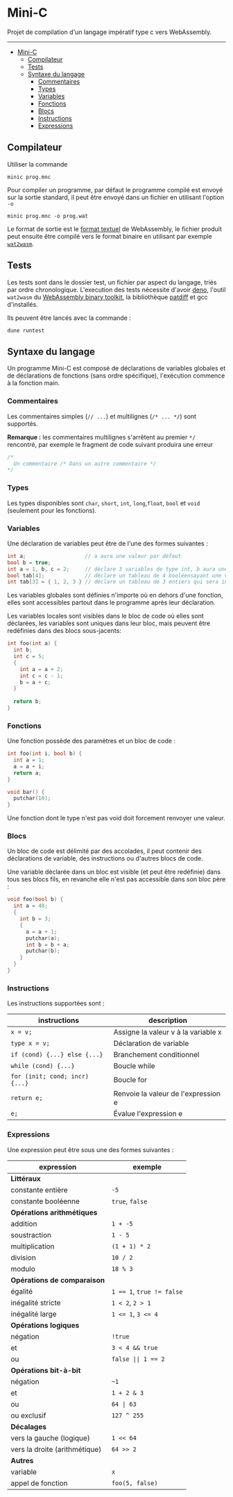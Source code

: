 # Mini-C

Projet de compilation d'un langage impératif type c vers WebAssembly.

---

- [Mini-C](#mini-c)
  - [Compilateur](#compilateur)
  - [Tests](#tests)
  - [Syntaxe du langage](#syntaxe-du-langage)
    - [Commentaires](#commentaires)
    - [Types](#types)
    - [Variables](#variables)
    - [Fonctions](#fonctions)
    - [Blocs](#blocs)
    - [Instructions](#instructions)
    - [Expressions](#expressions)

## Compilateur

Utiliser la commande
```
minic prog.mnc
```
Pour compiler un programme, par défaut le programme compilé est envoyé sur la sortie standard, il peut être envoyé dans un fichier
en utilisant l'option `-o`
```
minic prog.mnc -o prog.wat
```

Le format de sortie est le [format textuel](https://developer.mozilla.org/en-US/docs/WebAssembly/Understanding_the_text_format) de WebAssembly, le fichier produit peut ensuite être compilé vers le format binaire en utilisant par exemple [`wat2wasm`](https://github.com/WebAssembly/wabt#wabt-the-webassembly-binary-toolkit).

## Tests

Les tests sont dans le dossier test, un fichier par aspect du langage, triés par ordre chronologique. L'execution des tests nécessite d'avoir [deno](https://deno.land/), l'outil `wat2wasm` du [WebAssembly binary toolkit](https://github.com/WebAssembly/wabt#wabt-the-webassembly-binary-toolkit), la bibliothèque [patdiff](https://opam.ocaml.org/packages/patdiff/) et gcc d'installés.

Ils peuvent être lancés avec la commande :
```
dune runtest
```

## Syntaxe du langage

Un programme Mini-C est composé de déclarations de variables globales et de déclarations de fonctions (sans ordre spécifique), l'exécution commence à la fonction main.

### Commentaires

Les commentaires simples (`// ...`) et multilignes (`/* ... */`) sont supportés.

**Remarque :** les commentaires multilignes s'arrêtent au premier `*/` rencontré, par exemple le fragment de code suivant produira une erreur
```rs
/*
  Un commentaire /* Dans un autre commentaire */
*/
```

### Types

Les types disponibles sont `char`, `short`, `int`, `long`,`float`, `bool` et `void` (seulement pour les fonctions).

### Variables

Une déclaration de variables peut être de l'une des formes suivantes :

```c
int a;                   // a aura une valeur par défaut
bool b = true;
int a = 1, b, c = 2;     // déclare 3 variables de type int, b aura une valeur par défaut
bool tab[4];             // déclare un tableau de 4 booléensayant une valeur par défaut
int tab[3] = { 1, 2, 3 } // déclare un tableau de 3 entiers qui sera initialisé avec les valeurs 1, 2, 3
```

Les variables globales sont définies n'importe où en dehors d'une fonction, elles sont accessibles partout dans le programme après leur déclaration.

Les variables locales sont visibles dans le bloc de code où elles sont déclarées, les variables sont uniques dans leur bloc, mais peuvent être redéfinies dans des blocs sous-jacents:

```c
int foo(int a) {
  int b;
  int c = 5;
  {
    int a = a + 2;
    int c = c - 1;
    b = a + c;
  }
  
  return b;
}
```

### Fonctions

Une fonction possède des paramètres et un bloc de code :

```c
int foo(int i, bool b) {
  int a = 1;
  a = a + i;
  return a;
}

void bar() {
  putchar(10);
}
```

Une fonction dont le type n'est pas void doit forcement renvoyer une valeur.

### Blocs

Un bloc de code est délimité par des accolades, il peut contenir des déclarations de variable, des instructions ou d'autres blocs de code.

Une variable déclarée dans un bloc est visible (et peut être redéfinie) dans tous ses blocs fils, en revanche elle n'est pas accessible dans son bloc père :

```c
void foo(bool b) {
  int a = 48;
  {
    int b = 3;
    {
      a = a + 1;
      putchar(a);
      int b = b + a;
      putchar(b);
    }
  }
}
```

### Instructions

Les instructions supportées sont :

| instructions                  | description                                   |
| ----------------------------- | --------------------------------------------- |
| `x = v;`                      | Assigne la valeur v à la variable x           |
| `type x = v;`                 | Déclaration de variable                       |
| `if (cond) {...} else {...} ` | Branchement conditionnel                      |
| `while (cond) {...}`          | Boucle while                                  |
| `for (init; cond; incr) {...}`| Boucle for                                    |
| `return e;`                   | Renvoie la valeur de l'expression e           |
| `e;`                          | Évalue l'expression e                         |

### Expressions

Une expression peut être sous une des formes suivantes :

| expression                    | exemple                   |
| ----------------------------- | ------------------------- |
| **Littéraux**                 |                           |
| constante entière             | `-5`                      |
| constante booléenne           | `true`, `false`           |
| **Opérations arithmétiques**  |                           |
| addition                      | `1 + -5`                  |
| soustraction                  | `1 - 5`                   |
| multiplication                | `(1 + 1) * 2`             |
| division                      | `10 / 2`                  |
| modulo                        | `18 % 3`                  |
| **Opérations de comparaison** |                           |
| égalité                       | `1 == 1`, `true != false` |
| inégalité stricte             | `1 < 2`, `2 > 1`          |
| inégalité large               | `1 <= 1`, `3 <= 4`        |
| **Opérations logiques**       |                           |
| négation                      | `!true`                   |
| et                            | `3 < 4 && true`           |
| ou                            | `false \|\| 1 == 2`       |
| **Opérations bit-à-bit**      |                           |
| négation                      | `~1`                      |
| et                            | `1 + 2 & 3`               |
| ou                            | `64 \| 63`                |
| ou exclusif                   | `127 ^ 255`               |
| **Décalages**                 |                           |
| vers la gauche (logique)      | `1 << 64`                 |
| vers la droite (arithmétique) | `64 >> 2`                 |
| **Autres**                    |                           |
| variable                      | `x`                       |
| appel de fonction             | `foo(5, false)`           |

